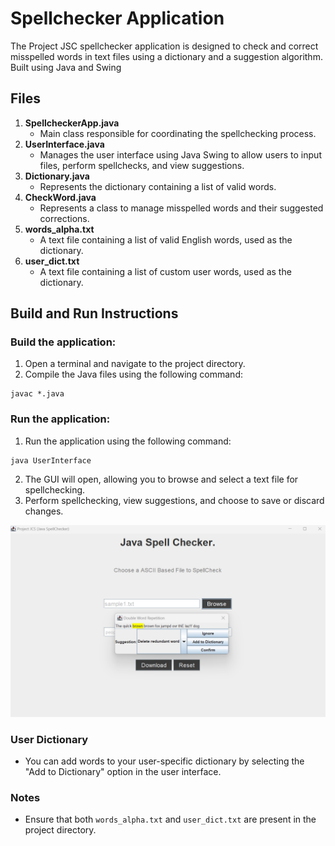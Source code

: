 # Spellchecker Application
The Project JSC spellchecker application is designed to check and correct misspelled words in text files using a dictionary and a suggestion algorithm. Built using Java and Swing

## Files

1.  **SpellcheckerApp.java**
    -   Main class responsible for coordinating the spellchecking process.
2.  **UserInterface.java**
    -   Manages the user interface using Java Swing to allow users to input files, perform spellchecks, and view suggestions.
3.  **Dictionary.java**
    -   Represents the dictionary containing a list of valid words.
4.  **CheckWord.java**
    -   Represents a class to manage misspelled words and their suggested corrections.
5.  **words_alpha.txt**
    -   A text file containing a list of valid English words, used as the dictionary.
6.  **user_dict.txt**
    -   A text file containing a list of custom user words, used as the dictionary.

## Build and Run Instructions
### Build the application:
1. Open a terminal and navigate to the project directory.
2. Compile the Java files using the following command:
```
javac *.java
```
### Run the application:
1. Run the application using the following command:
```
java UserInterface
```
2. The GUI will open, allowing you to browse and select a text file for spellchecking.
3. Perform spellchecking, view suggestions, and choose to save or discard changes.

<p>
    <img src="preview.png" alt="Preview of spellchecking process">
</p>

### User Dictionary
-   You can add words to your user-specific dictionary by selecting the "Add to Dictionary" option in the user interface.

### Notes
-   Ensure that both `words_alpha.txt` and `user_dict.txt` are present in the project directory.
